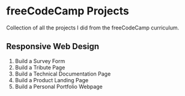 # freeCodeCamp Projects
Collection of all the projects I did from the freeCodeCamp curriculum.

## Responsive Web Design
1. Build a Survey Form
2. Build a Tribute Page
3. Build a Technical Documentation Page
4. Build a Product Landing Page
5. Build a Personal Portfolio Webpage
